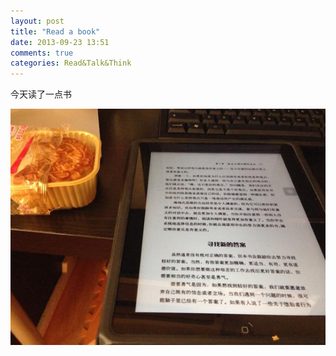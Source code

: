 ```yaml
---
layout: post
title: "Read a book"
date: 2013-09-23 13:51
comments: true
categories: Read&Talk&Think
---
```


今天读了一点书

![](/images/20130923142138656322.jpg)
